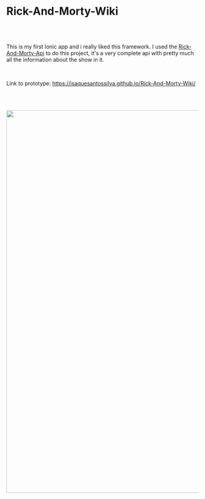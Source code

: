 # Rick-And-Morty-Wiki

<br />
<br />

This is my first Ionic app and i really liked this framework.
I used the [Rick-And-Morty-Api](https://rickandmortyapi.com//) to do this project, it's a very complete api with pretty much all the information about the show in it.

<br />

Link to prototype: https://isaquesantossilva.github.io/Rick-And-Morty-Wiki/

<br />
<br />

[<img src="https://github.com/IsaqueSantosSilva/Rick-And-Morty-Wiki/blob/main/src/assets/images/demo.gif" alt="" width="1000" />](http://isaquesilva.infinityfreeapp.com/Feedback-Sender-PHPMailer/)
